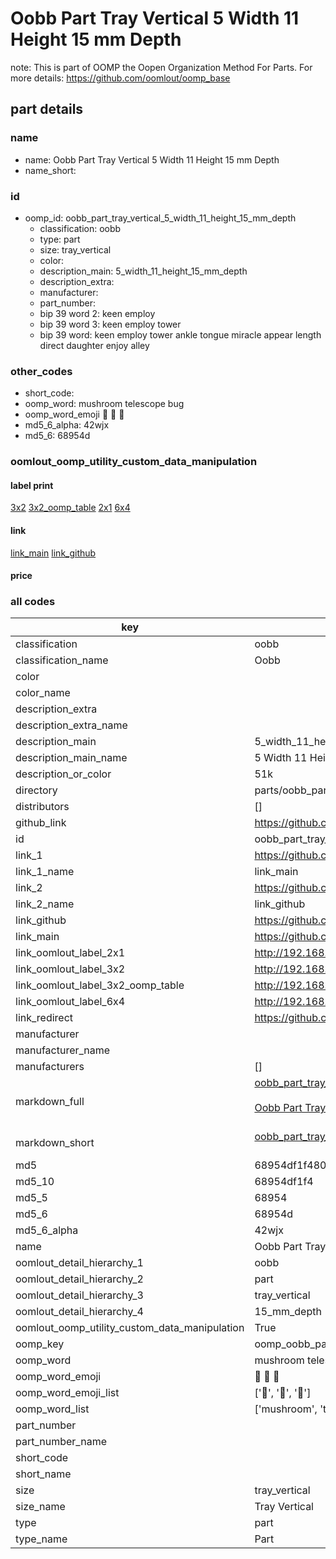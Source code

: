 # Oobb Part Tray Vertical 5 Width 11 Height 15 mm Depth  

note: This is part of OOMP the Oopen Organization Method For Parts. For more details: https://github.com/oomlout/oomp_base

##  part details
  







### name
* name: Oobb Part Tray Vertical 5 Width 11 Height 15 mm Depth
* name_short: 
### id
* oomp_id: oobb_part_tray_vertical_5_width_11_height_15_mm_depth
  * classification: oobb
  * type: part
  * size: tray_vertical
  * color: 
  * description_main: 5_width_11_height_15_mm_depth
  * description_extra: 
  * manufacturer: 
  * part_number: 
  * bip 39 word 2: keen employ
  * bip 39 word 3: keen employ tower
  * bip 39 word: keen employ tower ankle tongue miracle appear length direct daughter enjoy alley

### other_codes
* short_code: 
* oomp_word: mushroom telescope bug
* oomp_word_emoji :mushroom: :telescope: :bug:
* md5_6_alpha: 42wjx
* md5_6: 68954d






### oomlout_oomp_utility_custom_data_manipulation
#### label print
[3x2](http://192.168.1.245:1112/?label=oomp%2042wjx)
[3x2_oomp_table](http://192.168.1.108:1112/?label=oomp%2042wjx)
[2x1](http://192.168.1.242:1112/?label=oomp%2042wjx)
[6x4](http://192.168.1.55:1112/?label=oomp%2042wjx)    

#### link

[link_main](https://github.com/oomlout/oomlout_oomp_version_1_messy/tree/main/parts/oobb_part_tray_vertical_5_width_11_height_15_mm_depth) [link_github](https://github.com/oomlout/oomlout_oomp_version_1_messy/tree/main/parts/oobb_part_tray_vertical_5_width_11_height_15_mm_depth)                             

#### price







### all codes 
| key | value |  
| --- | --- |  
| classification | oobb |  
| classification_name | Oobb |  
| color |  |  
| color_name |  |  
| description_extra |  |  
| description_extra_name |  |  
| description_main | 5_width_11_height_15_mm_depth |  
| description_main_name | 5 Width 11 Height 15 mm Depth |  
| description_or_color | 51k |  
| directory | parts/oobb_part_tray_vertical_5_width_11_height_15_mm_depth |  
| distributors | [] |  
| github_link | https://github.com/oomlout/oomlout_oomp_part_src/tree/main/parts/oobb_part_tray_vertical_5_width_11_height_15_mm_depth |  
| id | oobb_part_tray_vertical_5_width_11_height_15_mm_depth |  
| link_1 | https://github.com/oomlout/oomlout_oomp_version_1_messy/tree/main/parts/oobb_part_tray_vertical_5_width_11_height_15_mm_depth |  
| link_1_name | link_main |  
| link_2 | https://github.com/oomlout/oomlout_oomp_version_1_messy/tree/main/parts/oobb_part_tray_vertical_5_width_11_height_15_mm_depth |  
| link_2_name | link_github |  
| link_github | https://github.com/oomlout/oomlout_oomp_version_1_messy/tree/main/parts/oobb_part_tray_vertical_5_width_11_height_15_mm_depth |  
| link_main | https://github.com/oomlout/oomlout_oomp_version_1_messy/tree/main/parts/oobb_part_tray_vertical_5_width_11_height_15_mm_depth |  
| link_oomlout_label_2x1 | http://192.168.1.242:1112/?label=oomp%2042wjx |  
| link_oomlout_label_3x2 | http://192.168.1.245:1112/?label=oomp%2042wjx |  
| link_oomlout_label_3x2_oomp_table | http://192.168.1.108:1112/?label=oomp%2042wjx |  
| link_oomlout_label_6x4 | http://192.168.1.55:1112/?label=oomp%2042wjx |  
| link_redirect | https://github.com/oomlout/oomlout_oomp_version_1_messy/tree/main/parts/oobb_part_tray_vertical_5_width_11_height_15_mm_depth |  
| manufacturer |  |  
| manufacturer_name |  |  
| manufacturers | [] |  
| markdown_full | [oobb_part_tray_vertical_5_width_11_height_15_mm_depth](none)<br>[](none)<br>[Oobb Part Tray Vertical 5 Width 11 Height 15 Mm Depth](none)<br><br> |  
| markdown_short | [oobb_part_tray_vertical_5_width_11_height_15_mm_depth](none)<br><br> |  
| md5 | 68954df1f480015235f23093cc523bcd |  
| md5_10 | 68954df1f4 |  
| md5_5 | 68954 |  
| md5_6 | 68954d |  
| md5_6_alpha | 42wjx |  
| name | Oobb Part Tray Vertical 5 Width 11 Height 15 mm Depth |  
| oomlout_detail_hierarchy_1 | oobb |  
| oomlout_detail_hierarchy_2 | part |  
| oomlout_detail_hierarchy_3 | tray_vertical |  
| oomlout_detail_hierarchy_4 | 15_mm_depth |  
| oomlout_oomp_utility_custom_data_manipulation | True |  
| oomp_key | oomp_oobb_part_tray_vertical_5_width_11_height_15_mm_depth |  
| oomp_word | mushroom telescope bug |  
| oomp_word_emoji | :mushroom: :telescope: :bug: |  
| oomp_word_emoji_list | [':mushroom:', ':telescope:', ':bug:'] |  
| oomp_word_list | ['mushroom', 'telescope', 'bug'] |  
| part_number |  |  
| part_number_name |  |  
| short_code |  |  
| short_name |  |  
| size | tray_vertical |  
| size_name | Tray Vertical |  
| type | part |  
| type_name | Part |  
